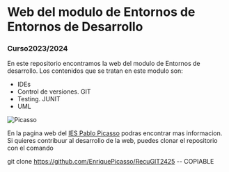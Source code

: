 # Web del modulo de Entornos de Entornos de Desarrollo 
### Curso2023/2024
En este repositorio encontramos la web del modulo de Entornos de desarrollo. Los contenidos que se tratan en este modulo son:

- IDEs
- Control de versiones. GIT
- Testing. JUNIT
- UML

![Picasso](https://fpiespablopicasso.es/wp-content/uploads/2022/03/LOGOTIPO-IES-PABLO-PICASSO-texto-morado.png)

En la pagina web del [IES Pablo Picasso](https://fpiespablopicasso.es) podras encontrar mas informacion. 
Si quieres contribuur al desarrollo de la web, puedes clonar el repositorio con el comando

git clone https://github.com/EnriquePicasso/RecuGIT2425   -- COPIABLE
